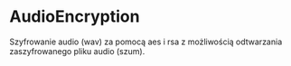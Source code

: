# AudioEncryption
Szyfrowanie audio (wav) za pomocą aes i rsa z możliwością odtwarzania zaszyfrowanego pliku audio (szum).
